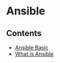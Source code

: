 # Ansible

## Contents

- [Ansible Basic](https://github.com/solarsdev/TIL/blob/master/Ansible/ansible_basic.md)
- [What is Ansible](https://github.com/solarsdev/TIL/blob/master/Ansible/what_is_ansible.md)
